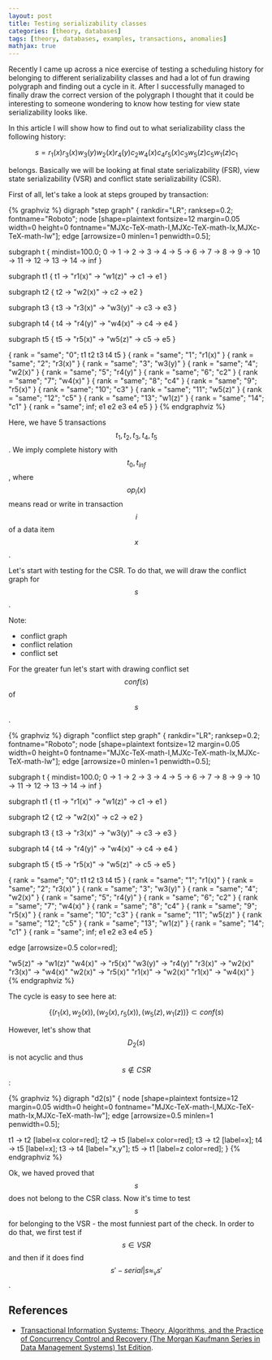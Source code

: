 ```yaml
---
layout: post
title: Testing serializability classes
categories: [theory, databases]
tags: [theory, databases, examples, transactions, anomalies]
mathjax: true
---
```


Recently I came up across a nice exercise of testing a scheduling
history for belonging to different serializability classes and had
a lot of fun drawing polygraph and finding out a cycle in it.
After I successfully managed to finally draw the correct version of
the polygraph I thought that it could be interesting to someone
wondering to know how testing for view state serializability
looks like.

In this article I will show how to find out to what serializability
class the following history:

$$ s = r_1(x) r_3(x) w_3(y) w_2(x) r_4(y) c_2 w_4(x) c_4 r_5(x) c_3 w_5(z) c_5 w_1(z) c_1 $$

belongs. Basically we will be looking at final state serializability
(FSR), view state serializability (VSR) and conflict state
serializability (CSR).

First of all, let's take a look at steps grouped by transaction:

{% graphviz %}
digraph "step graph" {
  rankdir="LR"; ranksep=0.2; fontname="Roboto";
  node [shape=plaintext fontsize=12 margin=0.05 width=0 height=0 fontname="MJXc-TeX-math-I,MJXc-TeX-math-Ix,MJXc-TeX-math-Iw"];
  edge [arrowsize=0 minlen=1 penwidth=0.5];

  subgraph t {
    mindist=100.0;
    0 -> 1 -> 2 -> 3 -> 4 -> 5 -> 6 -> 7 -> 8 -> 9 -> 10 -> 11 -> 12 -> 13 -> 14 -> inf
  }

  subgraph t1 {
    t1 -> "r1(x)" -> "w1(z)" -> c1 -> e1
  }

  subgraph t2 {
    t2 -> "w2(x)" -> c2 -> e2
  }

  subgraph t3 {
    t3 -> "r3(x)" -> "w3(y)" -> c3 -> e3
  }

  subgraph t4 {
    t4 -> "r4(y)" -> "w4(x)" -> c4 -> e4
  }

  subgraph t5 {
    t5 -> "r5(x)" -> "w5(z)" -> c5 -> e5
  }

  { rank = "same"; "0";  t1 t2 t3 t4 t5 }
  { rank = "same"; "1";  "r1(x)" }
  { rank = "same"; "2";  "r3(x)" }
  { rank = "same"; "3";  "w3(y)" }
  { rank = "same"; "4";  "w2(x)" }
  { rank = "same"; "5";  "r4(y)" }
  { rank = "same"; "6";  "c2" }
  { rank = "same"; "7";  "w4(x)" }
  { rank = "same"; "8";  "c4" }
  { rank = "same"; "9";  "r5(x)" }
  { rank = "same"; "10"; "c3" }
  { rank = "same"; "11"; "w5(z)" }
  { rank = "same"; "12"; "c5" }
  { rank = "same"; "13"; "w1(z)" }
  { rank = "same"; "14"; "c1" }
  { rank = "same"; inf;  e1 e2 e3 e4 e5 }
}
{% endgraphviz %}

Here, we have 5 transactions $$ t_1, t_2, t_3, t_4, t_5 $$. We imply complete
history with $$ t_0, t_{inf} $$, where $$ op_i(x) $$ means read or write in transaction
$$ i $$ of a data item $$ x $$.

Let's start with testing for the CSR. To do that, we will draw
the conflict graph for $$ s $$.

Note:

- conflict graph
- conflict relation
- conflict set

For the greater fun let's start with drawing conflict set $$ conf(s) $$ of $$ s $$.

{% graphviz %}
digraph "conflict step graph" {
  rankdir="LR"; ranksep=0.2; fontname="Roboto";
  node [shape=plaintext fontsize=12 margin=0.05 width=0 height=0 fontname="MJXc-TeX-math-I,MJXc-TeX-math-Ix,MJXc-TeX-math-Iw"];
  edge [arrowsize=0 minlen=1 penwidth=0.5];

  subgraph t {
    mindist=100.0;
    0 -> 1 -> 2 -> 3 -> 4 -> 5 -> 6 -> 7 -> 8 -> 9 -> 10 -> 11 -> 12 -> 13 -> 14 -> inf
  }

  subgraph t1 {
    t1 -> "r1(x)" -> "w1(z)" -> c1 -> e1
  }

  subgraph t2 {
    t2 -> "w2(x)" -> c2 -> e2
  }

  subgraph t3 {
    t3 -> "r3(x)" -> "w3(y)" -> c3 -> e3
  }

  subgraph t4 {
    t4 -> "r4(y)" -> "w4(x)" -> c4 -> e4
  }

  subgraph t5 {
    t5 -> "r5(x)" -> "w5(z)" -> c5 -> e5
  }

  { rank = "same"; "0";  t1 t2 t3 t4 t5 }
  { rank = "same"; "1";  "r1(x)" }
  { rank = "same"; "2";  "r3(x)" }
  { rank = "same"; "3";  "w3(y)" }
  { rank = "same"; "4";  "w2(x)" }
  { rank = "same"; "5";  "r4(y)" }
  { rank = "same"; "6";  "c2" }
  { rank = "same"; "7";  "w4(x)" }
  { rank = "same"; "8";  "c4" }
  { rank = "same"; "9";  "r5(x)" }
  { rank = "same"; "10"; "c3" }
  { rank = "same"; "11"; "w5(z)" }
  { rank = "same"; "12"; "c5" }
  { rank = "same"; "13"; "w1(z)" }
  { rank = "same"; "14"; "c1" }
  { rank = "same"; inf;  e1 e2 e3 e4 e5 }

  edge [arrowsize=0.5 color=red];

  "w5(z)" -> "w1(z)"
  "w4(x)" -> "r5(x)"
  "w3(y)" -> "r4(y)"
  "r3(x)" -> "w2(x)"
  "r3(x)" -> "w4(x)"
  "w2(x)" -> "r5(x)"
  "r1(x)" -> "w2(x)"
  "r1(x)" -> "w4(x)"
}
{% endgraphviz %}

The cycle is easy to see here at:

$$ \{(r_1(x), w_2(x)), (w_2(x), r_5(x)), (w_5(z), w_1(z))\} \subset conf(s) $$

However, let's show that $$ D_2(s) $$ is not acyclic and thus $$ s \notin CSR $$:

{% graphviz %}
digraph "d2(s)" {
  node [shape=plaintext fontsize=12 margin=0.05 width=0 height=0 fontname="MJXc-TeX-math-I,MJXc-TeX-math-Ix,MJXc-TeX-math-Iw"];
  edge [arrowsize=0.5 minlen=1 penwidth=0.5];

  t1 -> t2 [label=x color=red];
  t2 -> t5 [label=x color=red];
  t3 -> t2 [label=x];
  t4 -> t5 [label=x];
  t3 -> t4 [label="x,y"];
  t5 -> t1 [label=z color=red];
}
{% endgraphviz %}

Ok, we haved proved that $$ s $$ does not belong to the CSR class.
Now it's time to test $$ s $$ for belonging to the VSR - the most
funniest part of the check. In order to do that, we first test if
$$ s \in VSR $$ and then if it does find $$ s' - serial | s \approx_v s' $$.

## References

- [Transactional Information Systems: Theory, Algorithms, and the Practice of Concurrency Control and Recovery (The Morgan Kaufmann Series in Data Management Systems) 1st Edition][1].

[1]: https://www.amazon.com/Transactional-Information-Systems-Algorithms-Concurrency/dp/1558605088 "Transactional Information Systems: Theory, Algorithms, and the Practice of Concurrency Control and Recovery (The Morgan Kaufmann Series in Data Management Systems) 1st Edition by Gerhard Weikum, Gottfried Vossen, Morgan Kaufmann; 1 edition (June 4, 2001)"
